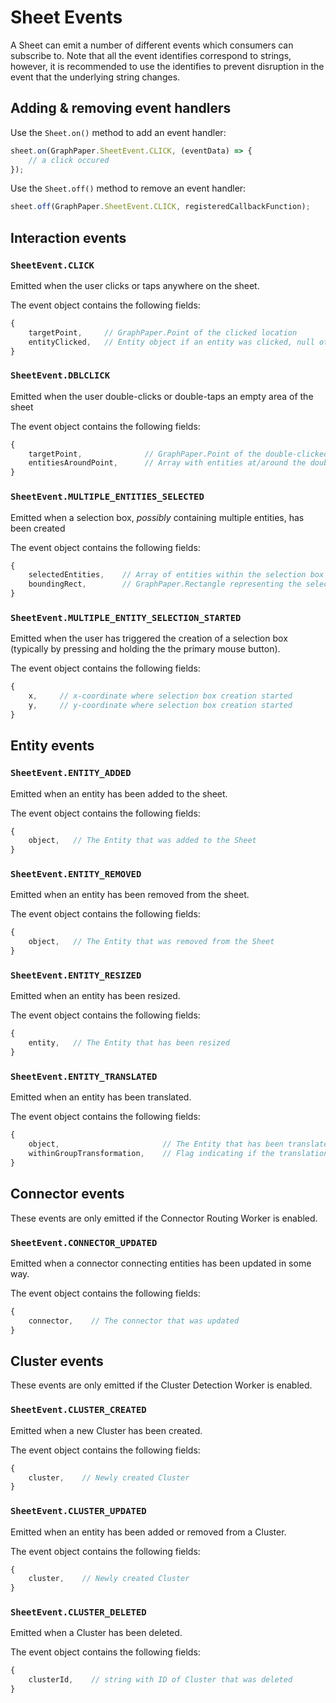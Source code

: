 # Sheet Events

A Sheet can emit a number of different events which consumers can subscribe to. Note that all the event identifies correspond to strings, however, it is recommended to use the identifies to prevent disruption in the event that the underlying string changes.

## Adding & removing event handlers

Use the `Sheet.on()` method to add an event handler:

```javascript
sheet.on(GraphPaper.SheetEvent.CLICK, (eventData) => {
    // a click occured
});
```

Use the `Sheet.off()` method to remove an event handler:

```javascript
sheet.off(GraphPaper.SheetEvent.CLICK, registeredCallbackFunction);
```

## Interaction events

### `SheetEvent.CLICK`
Emitted when the user clicks or taps anywhere on the sheet.

The event object contains the following fields:
```javascript
{
    targetPoint,     // GraphPaper.Point of the clicked location
    entityClicked,   // Entity object if an entity was clicked, null otherwise
}
```


### `SheetEvent.DBLCLICK`
Emitted when the user double-clicks or double-taps an empty area of the sheet

The event object contains the following fields:
```javascript
{
    targetPoint,              // GraphPaper.Point of the double-clicked location
    entitiesAroundPoint,      // Array with entities at/around the double-clicked location (within 1px)
}
```

### `SheetEvent.MULTIPLE_ENTITIES_SELECTED`
Emitted when a selection box, *possibly* containing multiple entities, has been created

The event object contains the following fields:
```javascript
{
    selectedEntities,    // Array of entities within the selection box
    boundingRect,        // GraphPaper.Rectangle representing the selection box
}
```

### `SheetEvent.MULTIPLE_ENTITY_SELECTION_STARTED`
Emitted when the user has triggered the creation of a selection box (typically by pressing and holding the the primary mouse button).

The event object contains the following fields:
```javascript
{
    x,     // x-coordinate where selection box creation started
    y,     // y-coordinate where selection box creation started
}
```

## Entity events

### `SheetEvent.ENTITY_ADDED`
Emitted when an entity has been added to the sheet.

The event object contains the following fields:
```javascript
{
    object,   // The Entity that was added to the Sheet
}
```

### `SheetEvent.ENTITY_REMOVED`
Emitted when an entity has been removed from the sheet.

The event object contains the following fields:
```javascript
{
    object,   // The Entity that was removed from the Sheet
}
```

### `SheetEvent.ENTITY_RESIZED`
Emitted when an entity has been resized.

The event object contains the following fields:
```javascript
{
    entity,   // The Entity that has been resized
}
```

### `SheetEvent.ENTITY_TRANSLATED`
Emitted when an entity has been translated.

The event object contains the following fields:
```javascript
{
    object,                       // The Entity that has been translated
    withinGroupTransformation,    // Flag indicating if the translation was part of a group transformation
}
```

## Connector events
These events are only emitted if the Connector Routing Worker is enabled.

### `SheetEvent.CONNECTOR_UPDATED`
Emitted when a connector connecting entities has been updated in some way.

The event object contains the following fields:
```javascript
{
    connector,    // The connector that was updated
}
```

## Cluster events
These events are only emitted if the Cluster Detection Worker is enabled.

### `SheetEvent.CLUSTER_CREATED`
Emitted when a new Cluster has been created.

The event object contains the following fields:
```javascript
{
    cluster,    // Newly created Cluster
}
```

### `SheetEvent.CLUSTER_UPDATED`
Emitted when an entity has been added or removed from a Cluster.

The event object contains the following fields:
```javascript
{
    cluster,    // Newly created Cluster
}
```

### `SheetEvent.CLUSTER_DELETED`
Emitted when a Cluster has been deleted.

The event object contains the following fields:
```javascript
{
    clusterId,    // string with ID of Cluster that was deleted
}
```
